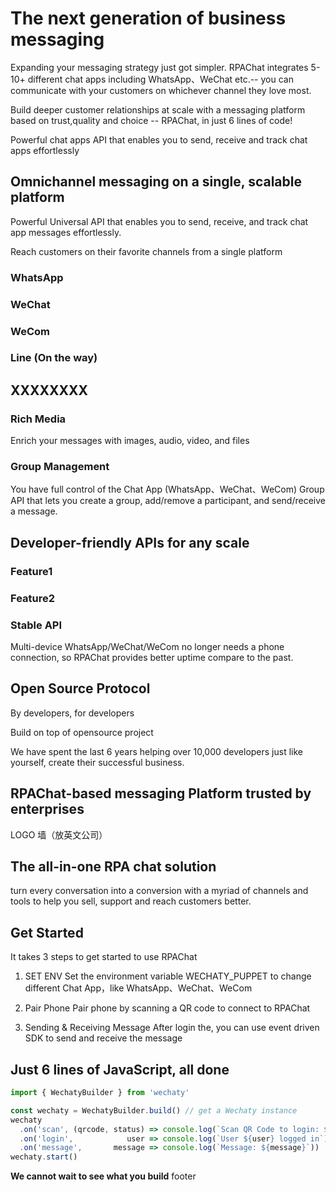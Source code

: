 # The next generation of business messaging

Expanding your messaging strategy just got simpler. RPAChat integrates 5-10+ different chat apps including WhatsApp、WeChat etc.-- you can communicate with your customers on whichever channel they love most.

Build deeper customer relationships at scale with a messaging platform based on trust,quality and choice -- RPAChat, in just 6 lines of code!

Powerful chat apps API that enables you to send, receive and track chat apps effortlessly

## Omnichannel messaging on a single, scalable platform

Powerful Universal API that enables you to send, receive, and track chat app messages effortlessly.

Reach customers on their favorite channels from a single platform

### WhatsApp

### WeChat

### WeCom

### Line (On the way)

## XXXXXXXX

### Rich Media

Enrich your messages with images, audio, video, and files

### Group Management

You have full control of the Chat App (WhatsApp、WeChat、WeCom) Group API that lets you create a group, add/remove a participant, and send/receive a message.

## Developer-friendly APIs for any scale

### Feature1

### Feature2

### Stable API

Multi-device WhatsApp/WeChat/WeCom no longer needs a phone connection, so RPAChat provides better uptime compare to the past.

## Open Source Protocol

By developers, for developers

Build on top of opensource project

We have spent the last 6 years helping over 10,000 developers just like yourself, create their successful business.

## RPAChat-based messaging Platform trusted by enterprises

LOGO 墙（放英文公司）

## The all-in-one RPA chat solution

turn every conversation into a conversion with a myriad of channels and tools to help you sell, support and reach customers better.

## Get Started

It takes 3 steps to get started to use RPAChat

1. SET ENV
Set the environment variable WECHATY_PUPPET to change different Chat App，like WhatsApp、WeChat、WeCom

2. Pair Phone
Pair phone by scanning a QR code to connect to RPAChat

3. Sending & Receiving Message
After login the, you can use event driven SDK to send and receive the message

## Just 6 lines of JavaScript, all done

```ts
import { WechatyBuilder } from 'wechaty'

const wechaty = WechatyBuilder.build() // get a Wechaty instance
wechaty
  .on('scan', (qrcode, status) => console.log(`Scan QR Code to login: ${status}\nhttps://wechaty.js.org/qrcode/${encodeURIComponent(qrcode)}`))
  .on('login',            user => console.log(`User ${user} logged in`))
  .on('message',       message => console.log(`Message: ${message}`))
wechaty.start()
```

__We cannot wait to see what you build__
footer
